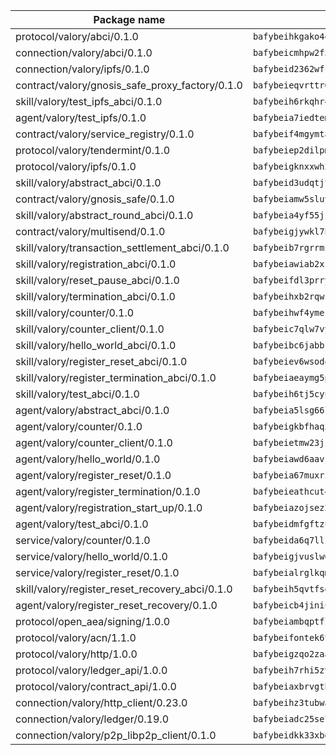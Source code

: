 | Package name                                                  | Package hash                                                  |
| ------------------------------------------------------------- | ------------------------------------------------------------- |
| protocol/valory/abci/0.1.0                                    | `bafybeihkgako44fzgurcv4hgbems4ptdtosae4lopnnr75eczb6kx3x2lm` |
| connection/valory/abci/0.1.0                                  | `bafybeicmhpw2f5c3vds6lwlv2q4fa5nd6zonnvgdretrwfly7ylpiofdqq` |
| connection/valory/ipfs/0.1.0                                  | `bafybeid2362wfcg5uvi5ywoxonfvmqdfxfq6jsic733okstgprfr5edjie` |
| contract/valory/gnosis_safe_proxy_factory/0.1.0               | `bafybeieqvrttr6fiidrzab5t2toyewixqg7oayvdo64sidi33ouro5ixdu` |
| skill/valory/test_ipfs_abci/0.1.0                             | `bafybeih6rkqhr42fzbxxmfydwgut4xdnubgzeqsfbsx7uwbvxhqgdlqbo4` |
| agent/valory/test_ipfs/0.1.0                                  | `bafybeia7iedtemp5psigelbmos3d45c3vhoipc7zc5sdha44eot27r6pza` |
| contract/valory/service_registry/0.1.0                        | `bafybeif4mgymtachjdhyzemxp7oj2i7itusjvrsxw7cheuvhtypizutu5e` |
| protocol/valory/tendermint/0.1.0                              | `bafybeiep2dilpmu3je4z2kq7yc7l6n7ax5knwfax2ufvmnflt3uj2wrbju` |
| protocol/valory/ipfs/0.1.0                                    | `bafybeigknxxwh2xts7ijbacils4a4cgq7jhcdvwahshbw22zw5hnncsfla` |
| skill/valory/abstract_abci/0.1.0                              | `bafybeid3udqtjtl4txht2z3tm3z3mr2nqtoddtno3u3urxjqjbbpqeelli` |
| contract/valory/gnosis_safe/0.1.0                             | `bafybeiamw5sluyueflxsvzukmayctl3ijc76fx5twstwnc7ons6lw2goa4` |
| skill/valory/abstract_round_abci/0.1.0                        | `bafybeia4yf55jzft5ddurndeekgey6qexqhwkf4m4imqoucsjb2yvdx45e` |
| contract/valory/multisend/0.1.0                               | `bafybeigjywkl7hydjsrkogob3xebj2ifhqwmfhhxoeyrndzhhxi5u6amey` |
| skill/valory/transaction_settlement_abci/0.1.0                | `bafybeib7rgrrmsyzuve6eb5nmb26jbbmxmhydzjt74f2g3xy3aafofsjpe` |
| skill/valory/registration_abci/0.1.0                          | `bafybeiawiab2xkbyqiot2hvt6grfuyopgj2ycvfmu7vzfoxazmelz2v56a` |
| skill/valory/reset_pause_abci/0.1.0                           | `bafybeifdl3prry35klp7zd333kyxjvy2ti6g3b4tb6huyxhrnzfs7aceri` |
| skill/valory/termination_abci/0.1.0                           | `bafybeihxb2rqwzhd4laxg2w3mn7stsjose6curtwnr5tcwz3gvy4432ifu` |
| skill/valory/counter/0.1.0                                    | `bafybeihwf4ymejsriovlv3qqwyf3bkjifsb4ssaogwdgvs37dbwltoj27u` |
| skill/valory/counter_client/0.1.0                             | `bafybeic7qlw7vyovllmu35rb3cag4afduemo6ulr7sfkxtwtrjhlb2a5cq` |
| skill/valory/hello_world_abci/0.1.0                           | `bafybeibc6jabbk2vumzykw23av7ruu6ug2pvco45sa3tpd2ym5m2petp7m` |
| skill/valory/register_reset_abci/0.1.0                        | `bafybeiev6wsodqao53xo22guwbd53oowbqlyrz45aecjjkf5rsfcs7djhy` |
| skill/valory/register_termination_abci/0.1.0                  | `bafybeiaeaymg5pkjhtwzm3ovibu6knp7j2f6ocg3nstbwetxsx75krkvga` |
| skill/valory/test_abci/0.1.0                                  | `bafybeih6tj5cyu3kieeczx5yrus7zslijysg236lf6mvxtwkpiz6hzdxvy` |
| agent/valory/abstract_abci/0.1.0                              | `bafybeia5lsg66ljrn624l4wziswuqu4j4uiygtjwsypksdm3tgyqawkepu` |
| agent/valory/counter/0.1.0                                    | `bafybeigkbfhaq3xjahe67lnpgr4cjg56wqrrntfbnmthwt7yrjedphirrq` |
| agent/valory/counter_client/0.1.0                             | `bafybeietmw23jsfhwehuuzomutpxkydylfr7cynmpqrzcxmae2r62lst6e` |
| agent/valory/hello_world/0.1.0                                | `bafybeiawd6aavjnuhrlmodcoelg5aym6rrevnxvnmseelirpvkzdr7rgi4` |
| agent/valory/register_reset/0.1.0                             | `bafybeia67muxri42vreatwnjvu2g6xgve5f2mkgdoyblj73a62us7lf734` |
| agent/valory/register_termination/0.1.0                       | `bafybeieathcut43epw477qxwvuauf5kma6og6yy4eifkdq2vstttwdkaga` |
| agent/valory/registration_start_up/0.1.0                      | `bafybeiazojsez24fxh7q6y7h53strw3fdcbne4ac7jrvckp7igiteuzdtu` |
| agent/valory/test_abci/0.1.0                                  | `bafybeidmfgftzuac4lfgaiavyvigkq2avc3e2apa6lmcidg4r5b2tbwhfa` |
| service/valory/counter/0.1.0                                  | `bafybeida6q7llzrv4roelu5liyytn3hgqsnfjmzkb3znlihw2kdxzhedqi` |
| service/valory/hello_world/0.1.0                              | `bafybeigjvuslw6oqjmfnuhpm6prbyqo65arcunjwzuiyppdflyxbqv7uqa` |
| service/valory/register_reset/0.1.0                           | `bafybeialrglkqmdafaig7afwicqz2l3zfozt7tmupdagxnm6ws6ltl72gy` |
| skill/valory/register_reset_recovery_abci/0.1.0               | `bafybeih5qvtfsevboixxnmqi2cxzilze5jryb3a2bdsybmh5v6c4ypwbdu` |
| agent/valory/register_reset_recovery/0.1.0                    | `bafybeicb4jiniuokxsvq7x7p37uoirs6cssfnzsjtwsxzpa4plhjyysnai` |
| protocol/open_aea/signing/1.0.0                               | `bafybeiambqptflge33eemdhis2whik67hjplfnqwieoa6wblzlaf7vuo44` |
| protocol/valory/acn/1.1.0                                     | `bafybeifontek6tvaecatoauiule3j3id6xoktpjubvuqi3h2jkzqg7zh7a` |
| protocol/valory/http/1.0.0                                    | `bafybeigzqo2zaakcjtzzsm6dh4x73v72xg6ctk6muyp5uq5ueb7y34fbxy` |
| protocol/valory/ledger_api/1.0.0                              | `bafybeih7rhi5zvfvwakx5ifgxsz2cfipeecsh7bm3gnudjxtvhrygpcftq` |
| protocol/valory/contract_api/1.0.0                            | `bafybeiaxbrvgtbdrh4lslskuxyp4awyr4whcx3nqq5yrr6vimzsxg5dy64` |
| connection/valory/http_client/0.23.0                          | `bafybeihz3tubwado7j3wlivndzzuj3c6fdsp4ra5r3nqixn3ufawzo3wii` |
| connection/valory/ledger/0.19.0                               | `bafybeiadc25se7dgnn4mufztwpzdono4xsfs45qknzdqyi3gckn6ccuv44` |
| connection/valory/p2p_libp2p_client/0.1.0                     | `bafybeidkk33xbga54szmitk6uwsi3ef56hbbdbuasltqtiyki34hgfpnxa` |
